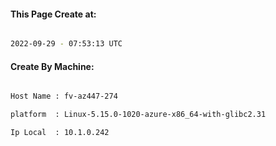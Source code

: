 
   
#### This Page Create at:

```bash

2022-09-29 - 07:53:13 UTC

```

#### Create By Machine:

```bash

Host Name : fv-az447-274

platform  : Linux-5.15.0-1020-azure-x86_64-with-glibc2.31

Ip Local  : 10.1.0.242

```

